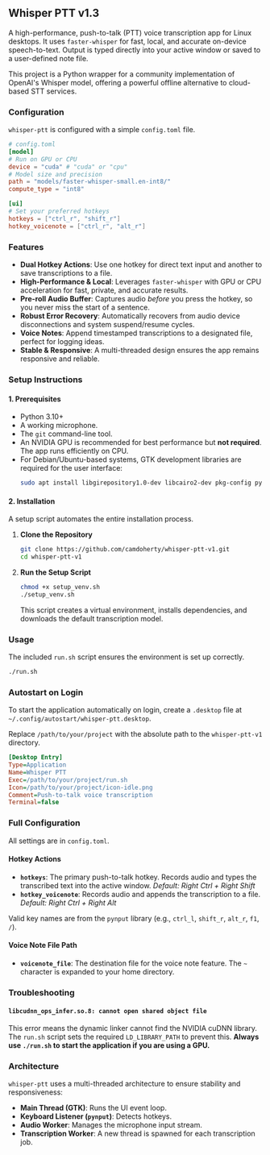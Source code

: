 ## Whisper PTT v1.3
A high-performance, push-to-talk (PTT) voice transcription app for Linux desktops. It uses `faster-whisper` for fast, local, and accurate on-device speech-to-text. Output is typed directly into your active window or saved to a user-defined note file.

This project is a Python wrapper for a community implementation of OpenAI's Whisper model, offering a powerful offline alternative to cloud-based STT services.

### Configuration
`whisper-ptt` is configured with a simple `config.toml` file.

```toml
# config.toml
[model]
# Run on GPU or CPU
device = "cuda" # "cuda" or "cpu"
# Model size and precision
path = "models/faster-whisper-small.en-int8/"
compute_type = "int8"

[ui]
# Set your preferred hotkeys
hotkeys = ["ctrl_r", "shift_r"]
hotkey_voicenote = ["ctrl_r", "alt_r"]
```

### Features
- **Dual Hotkey Actions**: Use one hotkey for direct text input and another to save transcriptions to a file.
- **High-Performance & Local**: Leverages `faster-whisper` with GPU or CPU acceleration for fast, private, and accurate results.
- **Pre-roll Audio Buffer**: Captures audio *before* you press the hotkey, so you never miss the start of a sentence.
- **Robust Error Recovery**: Automatically recovers from audio device disconnections and system suspend/resume cycles.
- **Voice Notes**: Append timestamped transcriptions to a designated file, perfect for logging ideas.
- **Stable & Responsive**: A multi-threaded design ensures the app remains responsive and reliable.

### Setup Instructions
#### 1. Prerequisites
-   Python 3.10+
-   A working microphone.
-   The `git` command-line tool.
-   An NVIDIA GPU is recommended for best performance but **not required**. The app runs efficiently on CPU.
-   For Debian/Ubuntu-based systems, GTK development libraries are required for the user interface:
    ```bash
    sudo apt install libgirepository1.0-dev libcairo2-dev pkg-config python3-dev python3-gi gir1.2-gtk-3.0 libgtk-3-dev
    ```

#### 2. Installation
A setup script automates the entire installation process.

1.  **Clone the Repository**
    ```bash
    git clone https://github.com/camdoherty/whisper-ptt-v1.git
    cd whisper-ptt-v1
    ```

2.  **Run the Setup Script**
    ```bash
    chmod +x setup_venv.sh
    ./setup_venv.sh
    ```
    This script creates a virtual environment, installs dependencies, and downloads the default transcription model.

### Usage
The included `run.sh` script ensures the environment is set up correctly.

```bash
./run.sh
```

### Autostart on Login
To start the application automatically on login, create a `.desktop` file at `~/.config/autostart/whisper-ptt.desktop`.

Replace `/path/to/your/project` with the absolute path to the `whisper-ptt-v1` directory.
```ini
[Desktop Entry]
Type=Application
Name=Whisper PTT
Exec=/path/to/your/project/run.sh
Icon=/path/to/your/project/icon-idle.png
Comment=Push-to-talk voice transcription
Terminal=false
```

### Full Configuration
All settings are in `config.toml`.

#### Hotkey Actions
- **`hotkeys`**: The primary push-to-talk hotkey. Records audio and types the transcribed text into the active window. *Default: Right Ctrl + Right Shift*
- **`hotkey_voicenote`**: Records audio and appends the transcription to a file. *Default: Right Ctrl + Right Alt*

Valid key names are from the `pynput` library (e.g., `ctrl_l`, `shift_r`, `alt_r`, `f1`, `/`).

#### Voice Note File Path
- **`voicenote_file`**: The destination file for the voice note feature. The `~` character is expanded to your home directory.

### Troubleshooting
#### `libcudnn_ops_infer.so.8: cannot open shared object file`
This error means the dynamic linker cannot find the NVIDIA cuDNN library. The `run.sh` script sets the required `LD_LIBRARY_PATH` to prevent this. **Always use `./run.sh` to start the application if you are using a GPU.**

### Architecture
`whisper-ptt` uses a multi-threaded architecture to ensure stability and responsiveness:
-   **Main Thread (GTK)**: Runs the UI event loop.
-   **Keyboard Listener (`pynput`)**: Detects hotkeys.
-   **Audio Worker**: Manages the microphone input stream.
-   **Transcription Worker**: A new thread is spawned for each transcription job.
